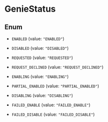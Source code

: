 

# GenieStatus

## Enum


* `ENABLED` (value: `"ENABLED"`)

* `DISABLED` (value: `"DISABLED"`)

* `REQUESTED` (value: `"REQUESTED"`)

* `REQUEST_DECLINED` (value: `"REQUEST_DECLINED"`)

* `ENABLING` (value: `"ENABLING"`)

* `PARTIAL_ENABLED` (value: `"PARTIAL_ENABLED"`)

* `DISABLING` (value: `"DISABLING"`)

* `FAILED_ENABLE` (value: `"FAILED_ENABLE"`)

* `FAILED_DISABLE` (value: `"FAILED_DISABLE"`)



